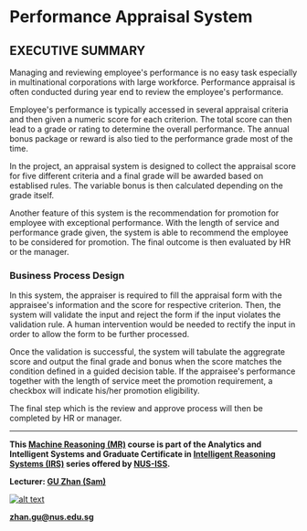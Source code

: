 ﻿# Performance Appraisal System

##  EXECUTIVE SUMMARY

Managing and reviewing employee's performance is no easy task especially in multinational corporations with large workforce. Performance appraisal is often conducted during year end to review the employee's performance. 

Employee's performance is typically accessed in several appraisal criteria and then given a numeric score for each criterion. The total score can then lead to a grade or rating to determine the overall performance. The annual bonus package or reward is also tied to the performance grade most of the time. 

In the project, an appraisal system is designed to collect the appraisal score for five different criteria and a final grade will be awarded based on establised rules. The variable bonus is then calculated depending on the grade itself.  

Another feature of this system is the recommendation for promotion for employee with exceptional performance. With the length of service and performance grade given, the system is able to recommend the employee to be considered for promotion. The final outcome is then evaluated by HR or the manager. 

### Business Process Design 

In this system, the appraiser is required to fill the appraisal form with the appraisee's information and the score for respective criterion.  Then, the system will validate the input and reject the form if the input violates the validation rule. A human intervention would be needed to rectify the input in order to allow the form to be further processed. 

Once the validation is successful, the system will tabulate the aggregrate score and output the final grade and bonus when the score matches the condition defined in a guided decision table. If the appraisee's performance together with the length of service meet the promotion requirement, a checkbox will indicate his/her promotion eligibility.  

The final step which is the review and approve process will then be completed by HR or manager. 

---

**This [Machine Reasoning (MR)](https://www.iss.nus.edu.sg/executive-education/course/detail/machine-reasoning "Machine Reasoning") course is part of the Analytics and Intelligent Systems and Graduate Certificate in [Intelligent Reasoning Systems (IRS)](https://www.iss.nus.edu.sg/stackable-certificate-programmes/intelligent-systems "Intelligent Reasoning Systems") series offered by [NUS-ISS](https://www.iss.nus.edu.sg "Institute of Systems Science, National University of Singapore").**

**Lecturer: [GU Zhan (Sam)](https://www.iss.nus.edu.sg/about-us/staff/detail/201/GU%20Zhan "GU Zhan (Sam)")**

[![alt text](https://www.iss.nus.edu.sg/images/default-source/About-Us/7.6.1-teaching-staff/sam-website.tmb-.png "Let's check Sam' profile page")](https://www.iss.nus.edu.sg/about-us/staff/detail/201/GU%20Zhan)

**zhan.gu@nus.edu.sg**